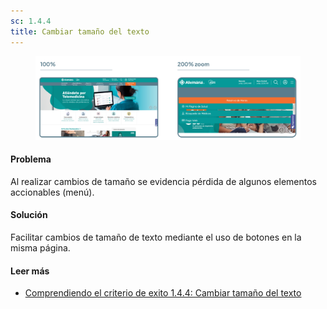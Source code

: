 ```yaml
---
sc: 1.4.4
title: Cambiar tamaño del texto
---
```


<figure>

![alt text](images/tamanotxt.png) 

</figure>

#### Problema

Al realizar cambios de tamaño se evidencia pérdida de algunos elementos accionables (menú).

#### Solución

Facilitar cambios de tamaño de texto mediante el uso de botones en la misma página.

#### Leer más

- [Comprendiendo el criterio de exito 1.4.4: Cambiar tamaño del texto](https://www.w3.org/WAI/WCAG21/Understanding/resize-text.html)
